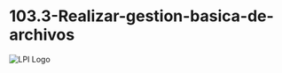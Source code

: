 # 103.3-Realizar-gestion-basica-de-archivos
![LPI Logo](../../../wallpaper/diogenes_linux.png "Buscando al hombre nuevo")
